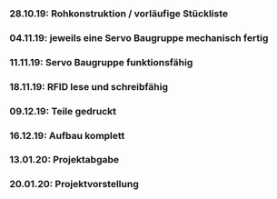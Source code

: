 ### 28.10.19: Rohkonstruktion / vorläufige Stückliste

### 04.11.19: jeweils eine Servo Baugruppe mechanisch fertig

### 11.11.19: Servo Baugruppe funktionsfähig

### 18.11.19: RFID lese und schreibfähig

### 09.12.19: Teile gedruckt

### 16.12.19: Aufbau komplett

### 13.01.20: Projektabgabe

### 20.01.20: Projektvorstellung
